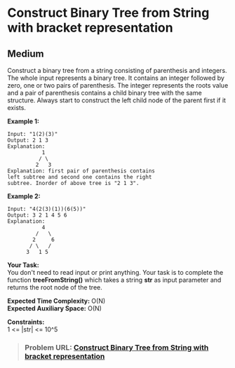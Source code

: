 # **Construct Binary Tree from String with bracket representation**

## **Medium**

Construct a binary tree from a string consisting of parenthesis and integers. The whole input represents a binary tree. It contains an integer followed by zero, one or two pairs of parenthesis. The integer represents the roots value and a pair of parenthesis contains a child binary tree with the same structure. Always start to construct the left child node of the parent first if it exists.

**Example 1:**

```
Input: "1(2)(3)"
Output: 2 1 3
Explanation:
           1
          / \
         2   3
Explanation: first pair of parenthesis contains
left subtree and second one contains the right
subtree. Inorder of above tree is "2 1 3".
```

**Example 2:**

```
Input: "4(2(3)(1))(6(5))"
Output: 3 2 1 4 5 6
Explanation:
           4
         /   \
        2     6
       / \   /
      3   1 5
```

**Your Task:**  
You don't need to read input or print anything. Your task is to complete the function **treeFromString()** which takes a string **str** as input parameter and returns the root node of the tree.

**Expected Time Complexity:** O(N)  
**Expected Auxiliary Space:** O(N)

**Constraints:**  
1 &lt;= |str| &lt;= 10^5

> ### **Problem URL: [Construct Binary Tree from String with bracket representation](https://practice.geeksforgeeks.org/problems/construct-binary-tree-from-string-with-bracket-representation/1)**
